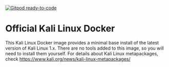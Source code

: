[![Gitpod ready-to-code](https://img.shields.io/badge/Gitpod-ready--to--code-blue?logo=gitpod)](https://gitpod.io/#https://github.com/mathiasbynens/kali-linux-docker)

# Official Kali Linux Docker
This Kali Linux Docker image provides a minimal base install of the latest version of Kali Linux 1.x.
There are no tools added to this image, so you will need to install them yourself. 
For details about Kali Linux metapackages, check https://www.kali.org/news/kali-linux-metapackages/
